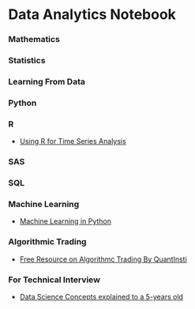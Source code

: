 # Data Analytics Notebook #

### Mathematics ###

### Statistics ###

### Learning From Data ###

### Python ###

### R ###
* [Using R for Time Series Analysis](https://a-little-book-of-r-for-time-series.readthedocs.io/en/latest/src/timeseries.html)


### SAS ###

### SQL ###

### Machine Learning ###
* [Machine Learning in Python](https://www.pyimagesearch.com/2019/01/14/machine-learning-in-python/)

### Algorithmic Trading ###

* [Free Resource on Algorithmc Trading By QuantInsti](https://blog.quantinsti.com/free-resources-list-compilation-learn-algorithmic-trading/?EmailAddress=nicholascyho%40gmail.com&FirstName=Nick&LastName=Hoo&landingForm=thank-you-form)

### For Technical Interview ###
* [Data Science Concepts explained to a 5-years old](https://towardsdatascience.com/data-science-concepts-explained-to-a-five-year-old-ad440c7b3cbd)
